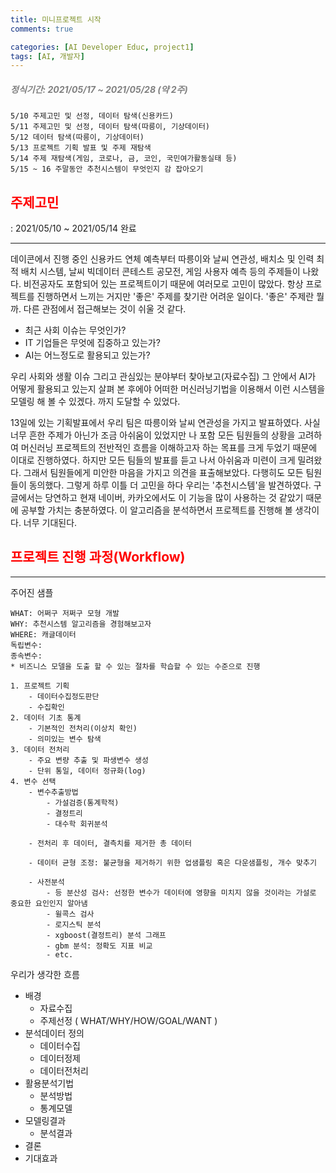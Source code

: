 ```yaml
---
title: 미니프로젝트 시작
comments: true

categories: [AI Developer Educ, project1]
tags: [AI, 개발자]
---
```

<!-- 
[click: 이전글 "사업소개"](/posts/intro)
-->

<h5><span style="color:grey"> 
정식기간: 2021/05/17 ~ 2021/05/28 (약 2주)
 </span></h5>

    5/10 주제고민 및 선정, 데이터 탐색(신용카드)
    5/11 주제고민 및 선정, 데이터 탐색(따릉이, 기상데이터)
    5/12 데이터 탐색(따릉이, 기상데이터)
    5/13 프로젝트 기획 발표 및 주제 재탐색
    5/14 주제 재탐색(게임, 코로나, 금, 코인, 국민여가활동실태 등)
    5/15 ~ 16 주말동안 추천시스템이 무엇인지 감 잡아오기


<h2><span style="color:red"> 
주제고민 </span></h2>
: 2021/05/10 ~ 2021/05/14 완료

----------

데이콘에서 진행 중인 신용카드 연체 예측부터 따릉이와 날씨 연관성, 배치소 및 인력 최적 배치 시스템, 날씨 빅데이터 콘테스트 공모전, 게임 사용자 예측 등의 주제들이 나왔다. 비전공자도 포함되어 있는 프로젝트이기 때문에 여러모로 고민이 많았다. 항상 프로젝트를 진행하면서 느끼는 거지만 '좋은' 주제를 찾기란 어려운 일이다. '좋은' 주제란 뭘까. 다른 관점에서 접근해보는 것이 쉬울 것 같다.

- 최근 사회 이슈는 무엇인가?
- IT 기업들은 무엇에 집중하고 있는가?
- AI는 어느정도로 활용되고 있는가?

우리 사회와 생활 이슈 그리고 관심있는 분야부터 찾아보고(자료수집) 그 안에서 AI가 어떻게 활용되고 있는지 살펴 본 후에야 어떠한 머신러닝기법을 이용해서 이런 시스템을 모델링 해 볼 수 있겠다. 까지 도달할 수 있었다.

13일에 있는 기획발표에서 우리 팀은 따릉이와 날씨 연관성을 가지고 발표하였다. 사실 너무 흔한 주제가 아닌가 조금 아쉬움이 있었지만 나 포함 모든 팀원들의 상황을 고려하여 머신러닝 프로젝트의 전반적인 흐름을 이해하고자 하는 목표를 크게 두었기 때문에 이대로 진행하였다. 하지만 모든 팀들의 발표를 듣고 나서 아쉬움과 미련이 크게 밀려왔다. 그래서 팀원들에게 미안한 마음을 가지고 의견을 표출해보았다. 다행히도 모든 팀원들이 동의했다. 그렇게 하루 이틀 더 고민을 하다 우리는 '추천시스템'을 발견하였다. 구글에서는 당연하고 현재 네이버, 카카오에서도 이 기능을 많이 사용하는 것 같았기 때문에 공부할 가치는 충분하였다. 이 알고리즘을 분석하면서 프로젝트를 진행해 볼 생각이다. 너무 기대된다.

<h2><span style="color:red"> 
프로젝트 진행 과정(Workflow) </span></h2>

----------

주어진 샘플

    WHAT: 어쩌구 저쩌구 모형 개발
    WHY: 추천시스템 알고리즘을 경험해보고자
    WHERE: 캐글데이터
    독립변수:
    종속변수:
    * 비즈니스 모델을 도출 할 수 있는 절차를 학습할 수 있는 수준으로 진행
    
    1. 프로젝트 기획
        - 데이터수집정도판단
        - 수집확인
    2. 데이터 기초 통계
        - 기본적인 전처리(이상치 확인)
        - 의미있는 변수 탐색
    3. 데이터 전처리
        - 주요 변량 추출 및 파생변수 생성
        - 단위 통일, 데이터 정규화(log)
    4. 변수 선택
        - 변수추출방법
            - 가설검증(통계학적)
            - 결정트리
            - 대수학 회귀분석

        - 전처리 후 데이터, 결측치를 제거한 총 데이터
        
        - 데이터 균형 조정: 불균형을 제거하기 위한 업샘플링 혹은 다운샘플링, 개수 맞추기

        - 사전분석
            - 등 분산성 검사: 선정한 변수가 데이터에 영향을 미치지 않을 것이라는 가설로 중요한 요인인지 알아냄
            - 윌콕스 검사
            - 로지스틱 분석
            - xgboost(결정트리) 분석 그래프
            - gbm 분석: 정확도 지표 비교
            - etc.

우리가 생각한 흐름
- 배경
    - 자료수집
    - 주제선정
        ( WHAT/WHY/HOW/GOAL/WANT ) 
- 분석데이터 정의
    - 데이터수집
    - 데이터정제
    - 데이터전처리
- 활용분석기법
    - 분석방법
    - 통계모델
- 모델링결과
    - 분석결과
- 결론
- 기대효과

<!--
[click: ML Workflow](/posts/post1)
-->